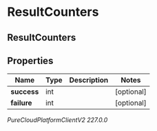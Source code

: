 # ResultCounters

## ResultCounters

## Properties

|Name | Type | Description | Notes|
|------------ | ------------- | ------------- | -------------|
| **success** | int |  | [optional] |
| **failure** | int |  | [optional] |



_PureCloudPlatformClientV2 227.0.0_
